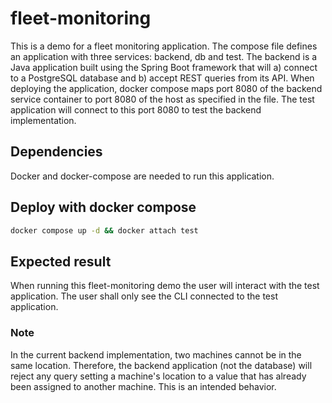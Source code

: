 # fleet-monitoring
This is a demo for a fleet monitoring application.
The compose file defines an application with three services: backend, db and test. The backend is a Java application built using the Spring Boot framework that will a) connect to a PostgreSQL database and b) accept REST queries from its API. When deploying the application, docker compose maps port 8080 of the backend service container to port 8080 of the host as specified in the file. The test application will connect to this port 8080 to test the backend implementation.

## Dependencies
Docker and docker-compose are needed to run this application.

## Deploy with docker compose
```bash
docker compose up -d && docker attach test
```

## Expected result
When running this fleet-monitoring demo the user will interact with the test application. The user shall only see the CLI connected to the test application.

### Note
In the current backend implementation, two machines cannot be in the same location. Therefore, the backend application (not the database) will reject any query setting a machine's location to a value that has already been assigned to another machine. This is an intended behavior.
